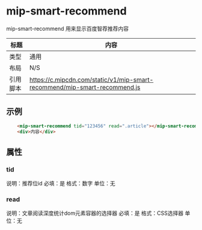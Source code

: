 # mip-smart-recommend

mip-smart-recommend 用来显示百度智荐推荐内容

标题|内容
----|----
类型| 通用
布局|N/S
引用脚本|https://c.mipcdn.com/static/v1/mip-smart-recommend/mip-smart-recommend.js

## 示例

```html
    <mip-smart-recommend tid="123456" read=".article"></mip-smart-recommend>
    <div>内容</div>
```

## 属性

### tid

说明：推荐位id
必填：是
格式：数字
单位：无

### read

说明：文章阅读深度统计dom元素容器的选择器
必填：是
格式：CSS选择器
单位：无

